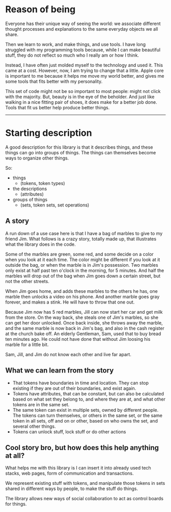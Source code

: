 # Reason of being

Everyone has their unique way of seeing the world:
we associate different thought processes and explanations to the same everyday objects we all share.

Then we learn to work, and make things, and use tools.
I have long struggled with my programming tools because, while I can make beautiful stuff,
they do not reflect so much who I really am or how I think.

Instead, I have often just molded myself to the technology and used it. This came at a cost.
However, now, I am trying to change that a little.
Apple core is important to me because it helps me move my world better, 
and gives me some tools that fits better with my personality.

This set of code might not be so important to most people: might not click with the majority. 
But, beauty is in the eye of the beholder. And just like walking in a nice fitting pair of shoes, 
it does make for a better job done.
Tools that fit us better help produce better things.

-------------------------------------------------------

# Starting description

A good description for this library is that it describes things, and these things can go into groups of things.
The things can themselves become ways to organize other things.

So:
* things 
  * (tokens, token types) 
* the descriptions
  * (attributes)
* groups of things 
  * (sets, token sets, set operations)


## A story

A run down of a use case here is that I have a bag of marbles to give to my friend Jim. 
What follows is a crazy story, totally made up, that illustrates what the library does in the code.

Some of the marbles are green, some red,  and some decide on a color when you look at it each time.
The color might be different if you look at it outside the bag, or when the marble is in Jim's possession.
Two marbles only exist at half past ten o'clock in the morning, for 5 minutes.
And half the marbles will drop out of the bag when Jim goes down a certain street, but not the other streets.

When Jim goes home, and adds these marbles to the others he has, one marble then unlocks a video on his phone. 
And another marble goes gray forever, and makes a stink.
He will have to throw that one out.

Because Jim now has 5 red marbles,
Jill can now start her car and get milk from the store. 
On the way back, she steals one of Jim's marbles, so she can get her door unlocked.
Once back inside, she throws away the marble, and the same marble is now back in Jim's bag,
and also in the cash register at the church bake off. An elderly Gentleman, Sam, used that to buy bread ten minutes ago.
He could not have done that without Jim loosing his marble for a little bit.

Sam, Jill, and Jim do not know each other and live far apart.


## What we can learn from the story

* That tokens have boundaries in time and location. 
They can stop existing if they are out of their boundaries, and exist again.
* Tokens have attributes, that can be constant, 
but can also be calculated based on what set they belong to, and where they are at, and what other tokens are in the same set.
* The same token can exist in multiple sets, owned by different people. 
The tokens can turn themselves, or others in the same set, or the same token in all sets, off and on or other, based on who owns the set, and several other things. 
* Tokens can unlock stuff, lock stuff or do other actions


## Cool story bro, but how does this help anything at all?

What helps me with this library is I can insert it into already used tech stacks,  web pages, form of communication and transactions.

We represent existing stuff with tokens, and manipulate those tokens in sets shared in different ways by people, to make the stuff do things.

The library allows new ways of social collaboration to act as control boards for things.


